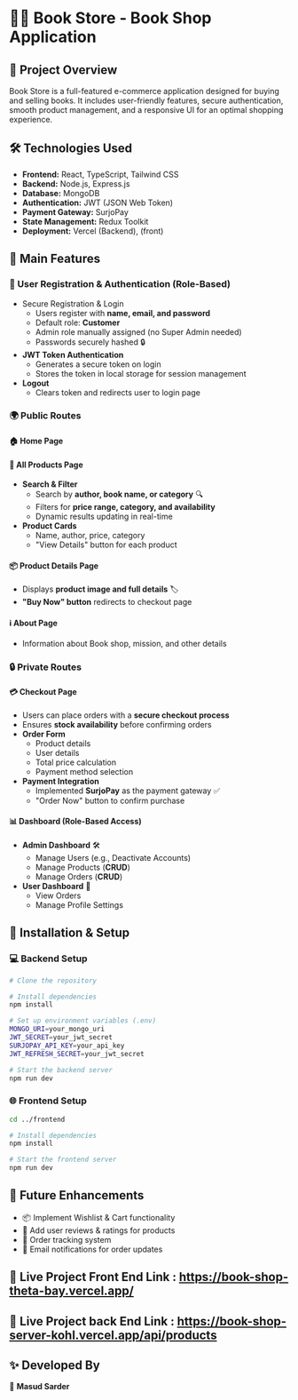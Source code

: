 # 🚴‍♂️ Book Store - Book Shop Application

## 📌 Project Overview
Book Store is a full-featured e-commerce application designed for buying and selling books. It includes user-friendly features, secure authentication, smooth product management, and a responsive UI for an optimal shopping experience.

## 🛠️ Technologies Used
- **Frontend:** React, TypeScript, Tailwind CSS
- **Backend:** Node.js, Express.js
- **Database:** MongoDB
- **Authentication:** JWT (JSON Web Token)
- **Payment Gateway:** SurjoPay
- **State Management:** Redux Toolkit
- **Deployment:** Vercel (Backend), (front)

## 🔑 Main Features
### 👥 User Registration & Authentication (Role-Based)
- Secure Registration & Login
  - Users register with **name, email, and password**
  - Default role: **Customer**
  - Admin role manually assigned (no Super Admin needed)
  - Passwords securely hashed 🔒
- **JWT Token Authentication**
  - Generates a secure token on login
  - Stores the token in local storage for session management
- **Logout**
  - Clears token and redirects user to login page

### 🌍 Public Routes
#### 🏠 Home Page

#### 🚴 All Products Page
- **Search & Filter**
  - Search by **author, book name, or category** 🔍
  - Filters for **price range, category, and availability**
  - Dynamic results updating in real-time
- **Product Cards**
  - Name, author, price, category
  - "View Details" button for each product

#### 📦 Product Details Page
- Displays **product image and full details** 🏷️
- **"Buy Now" button** redirects to checkout page

#### ℹ️ About Page
- Information about Book shop, mission, and other details

### 🔒 Private Routes
#### 💳 Checkout Page
- Users can place orders with a **secure checkout process**
- Ensures **stock availability** before confirming orders
- **Order Form**
  - Product details
  - User details
  - Total price calculation
  - Payment method selection
- **Payment Integration**
  - Implemented **SurjoPay** as the payment gateway ✅
  - "Order Now" button to confirm purchase

#### 📊 Dashboard (Role-Based Access)
- **Admin Dashboard** 🛠️
  - Manage Users (e.g., Deactivate Accounts)
  - Manage Products (**CRUD**)
  - Manage Orders (**CRUD**)
- **User Dashboard** 👤
  - View Orders
  - Manage Profile Settings


## 🚀 Installation & Setup
### 💻 Backend Setup
```sh
# Clone the repository

# Install dependencies
npm install

# Set up environment variables (.env)
MONGO_URI=your_mongo_uri
JWT_SECRET=your_jwt_secret
SURJOPAY_API_KEY=your_api_key
JWT_REFRESH_SECRET=your_jwt_secret

# Start the backend server
npm run dev
```

### 🌐 Frontend Setup
```sh
cd ../frontend

# Install dependencies
npm install

# Start the frontend server
npm run dev
```

## 🎯 Future Enhancements
- 📦 Implement Wishlist & Cart functionality
- 🌟 Add user reviews & ratings for products
- 📅 Order tracking system
- 📢 Email notifications for order updates


## 🎯 Live Project Front End Link : https://book-shop-theta-bay.vercel.app/
## 🎯 Live Project back End Link : https://book-shop-server-kohl.vercel.app/api/products

## ✨ Developed By
🚀 **Masud Sarder**  

